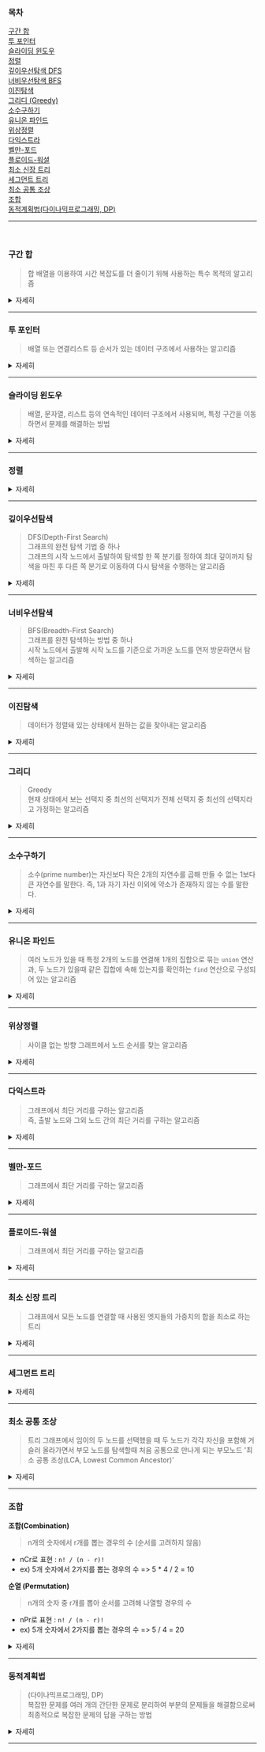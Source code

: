 ### 목차

[구간 합](#구간-합)  
[투 포인터](#투-포인터)  
[슬라이딩 윈도우](#슬라이딩-윈도우)  
[정렬](#정렬)  
[깊이우선탐색 DFS](#깊이우선탐색)  
[너비우선탐색 BFS](#너비우선탐색)  
[이진탐색](#이진탐색)  
[그리디 (Greedy)](#그리디)  
[소수구하기](#소수구하기)  
[유니온 파인드](#유니온-파인드)  
[위상정렬](#위상정렬)  
[다익스트라](#다익스트라)  
[벨만-포드](#벨만-포드)  
[플로이드-워셜](#플로이드-워셜)  
[최소 신장 트리](#최소-신장-트리)  
[세그먼트 트리](#세그먼트-트리)  
[최소 공통 조상](#최소-공통-조상)  
[조합](#조합)  
[동적계획법(다이나믹프로그래밍, DP)](#동적계획법)  

---

</br>

### 구간 합 
> 합 배열을 이용하여 시간 복잡도를 더 줄이기 위해 사용하는 특수 목적의 알고리즘

<details>
<summary> 자세히 </summary>
<div markdown="1">


핵심 이론
- 합 배열을 구해야 한다.
  - ex) 배열 A가 있을 대 합 배열 S
  - S[i] = A[0] + A[1] + A[2] + ... A[i-1] + A[i]
  - 힙 배열 공식 : S[i] = S[i-1] A[i]
- 구간 합 공식
  - S[j] - S[i-1] // i에서 j까지의 구간 합

시간 복잡도
- 합 배열을 통해 O(1)
- 최악의 경우 O(N)
  
</div>
</details>

---

### 투 포인터
> 배열 또는 연결리스트 등 순서가 있는 데이터 구조에서 사용하는 알고리즘

<details>
<summary> 자세히 </summary>
<div markdown="1">
  
기능
- 두 개의 포인터를 사용하여 배열 또는 리스트의 요소를 효율적으로 탐색하는 것
    - 두 개의 포인터 : 처음부터 시작하는 포인터, 끝에서 시작하는 포인터

특징
- 정렬된 배열이나 리스트에서 사용할 경우 효율적

시간 복잡도
- O(n)

문제 유형
- 배열에서 두 요소의 합이 타겟인 경우 찾기
- 배열에서 주어진 조건을 만족하는 연속된 부분 배열 찾기
- 배열에서 주어진 값 k와 가장 가까운 값 찾기
- 배열에서 주어진 값 k보다 작거나 같은 값 중에서 가장 큰 값 찾기
- 배열에서 주어진 값 k보다 크거나 같은 값 중에서 가장 작은 값 찾기
- 배열에서 주어진 값 k보다 작은 값을 제거한 배열 반환하기
</div>
</details>

---

### 슬라이딩 윈도우
> 배열, 문자열, 리스트 등의 연속적인 데이터 구조에서 사용되며, 
> 특정 구간을 이동하면서 문제를 해결하는 방법

<details>
<summary> 자세히 </summary>
<div markdown="1">

기능
- 고정된 길이이 윈도우를 이동시키면서 문제를 해결
  - 윈도우 : 데이터 구조에서 일정한 크기의 부분집합을 의미
  - ex) 문자열에서 길이가 k인 윈도우를 이동시키면서 문제를 해결

특징
- 두 개의 포인터를 사용
  - 시작 포인터, 끝 포인터
- Deque 자료구조 이용 (양방향 삽입/삭제 가능)

시간 복잡도
- O(n)

문제 유형
- 배열에서 연속된 부분 배열 중에서 최대/최소 값을 찾기
- 문자열에서 연속된 부분 문자열 중에서 최대/최소 값을 찾기
- 배열에서 연속된 k개의 요소의 합 중에서 최대/최소 값을 찾기
- 문자열에서 연속된 k개의 문자열의 합 중에서 최대/최소 값을 찾기
- 배열에서 특정 조건을 만족하는 연속된 부분 배열 찾기
- 문자열에서 특정 조건을 만족하는 연속된 부분 문자열 찾기
</div>
</details>

---

### 정렬

<details>
<summary> 자세히 </summary>
<div markdown="1">
  
**버블정렬(bubble)**
> 데이터의 인접 요소끼리 비교하고, swap 연산을 수행하며 정렬하는 방식

시간 복잡도 : O(n^2)

**선택 정렬(selection)**
> 대상에서 가장 크거나 작은 데이터를 찾아가 선택을 반복하면서 정렬하는 방식

시간 복잡도 : O(n^2)

**삽입 정렬(insertion)**
> 대상을 선택해 정렬된 영역에서 선택 데이터를 적절한 위치를 찾아 삽입하면서 정렬하는 방식

시간 복잡도 : O(n^2)

**퀵 정렬(quick)**
> pivot 값을 선정해 해당 값을 기준으로 정렬하는 방식

시간 복잡도 : 평균 시간 복잡도 O(nlogn), 최악의 경우 O(n^2)

**병합 정렬 (merge)**
> 이미 정렬된 부분 집합들을 효율적으로 병합해 전체를 정렬하는 방식

시간 복잡도 : O(nlogn)

**기수 정렬 (radix)**
> 데이터의 자릿수를 바탕으로 비교할 데이터를 정렬하는 방식

시간 복잡도 : O(k*n)

**계수 정렬(Counting Sort)**
> 입력된 데이터의 크기를 기반으로 데이터를 정렬하는 방식

시간 복잡도 : O(n + k) - n은 입력 크기, k는 입력의 최대값
</div>
</details>

---

### 깊이우선탐색
> DFS(Depth-First Search)  
> 그래프의 완전 탐색 기법 중 하나  
> 그래프의 시작 노드에서 출발하여 탐색할 한 쪽 분기를 정하여 최대 깊이까지 탐색을 마친 후
> 다른 쪽 분기로 이동하여 다시 탐색을 수행하는 알고리즘

<details>
<summary> 자세히 </summary>
<div markdown="1">
  
기능
- 그래프 완전 탐색

특징
- 재귀 함수로 구현
  - 주로 사용
  - 스택 오버플로 유의
- 스택 자료구조 이용 (LIFO, 후입선출)

시간 복잡도
- O(V + E) (노드 수: V, 엣지 수: E)

깊이 우선 탐색 과정
1. DFS를 시작할 노드를 정한 후 사용할 자료구조 초기화
2. 노드의 방문 여부를 체크할 자료구조 초기화
3. DFS 수행 : 현재 노드의 연결 노드 중 방문하지 않은 노드 대상으로 DFS 실행

문제 유형
> 가장 깊은 경로를 탐색하는 문제나, 그래프에서 특정한 노드를 찾는 문제 등에 사용
- 단절점 찾기, 단절선 찾기, 사이클 찾기, 위상 정렬
- 그래프에서 특정한 노드를 찾는 문제
- 그래프에서 경로가 존재하는지 여부를 판별하는 문제
- 그래프에서 모든 노드를 탐색하는 문제
- 그래프에서 사이클을 찾는 문제
- 그래프에서 연결 요소를 찾는 문제
- 그래프에서 강한 연결 요소를 찾는 문제
- 미로 찾기와 같은 게임에서 가장 짧은 경로를 찾는 문제
</div>
</details>

---

### 너비우선탐색
> BFS(Breadth-First Search)  
> 그래프를 완전 탐색하는 방법 중 하나  
> 시작 노드에서 출발해 시작 노드를 기준으로 가까운 노드를 먼저 방문하면서 탐색하는 알고리즘

<details>
<summary> 자세히 </summary>
<div markdown="1">
  
기능
- 그래프 완전 탐색

특징
- FIFO 탐색 (선입선출)
- Queue 자료구조 이용
- 시작 노드와 가까운 노드를 우선하여 탐색하므로 목표 노드에 도착하는 경로가 여러 개일 때 최단 경로를 보장한다.

너비 우선 탐색 과정
1. BFS를 시작할 노드를 정한 후 사용할 자료구조 초기화
2. 큐에서 노드를 꺼낸 후 꺼낸 노드의 인접 노드를 다시 큐에 삽입
   - 중복 방문 방지를 위해 노드의 방문 여부 체크
3. 큐 자료구조에 값이 없을 때까지 반복

문제 유형
> 가장 짧은 거리를 구하는 문제나, 특정한 조건을 만족하는 가장 빠른 경로를 구하는 문제 등에 사용
- 그래프에서 최단 경로 찾기
- 그래프에서 특정한 조건을 만족하는 경로 찾기
- 그래프에서 모든 노드를 탐색하는 문제
- 퍼즐과 같은 게임에서 최소 이동 횟수를 찾는 문제
- 너비가 큰 트리에서 가장 왼쪽에 있는 노드를 찾는 문제
- 컴파일러에서 소스 코드의 문법을 검사하는 문제
- 그래프에서 사이클을 찾는 문제

</div>
</details>

---

### 이진탐색
> 데이터가 정렬돼 있는 상태에서 원하는 값을 찾아내는 알고리즘

<details>
<summary> 자세히 </summary>
<div markdown="1">
  
기능
- 타깃 데이터 검색

특징
- 중앙값 비교를 통한 대상 충소 방식
  - 대상 데이터의 중앙값과 찾고자 하는 값을 비교해 데이터의 크기를 절반씩 줄이면서 대상을 찾는다.
- 이진 탐색은 데이터가 정렬되어있어야 한다.

시간 복잡도
- O(logN)

이진 탐색 과정
1. 현재 데이터셋의 중앙값을 선택한다
2. 중앙값 > 타깃 데이터일 때 중앙값 기준으로 왼쪽 데이터셋을 선택한다.
3. 중앙값 < 타깃 데이터 일때 중앙값 기준으로 오른쪽 데이터셋을 선택한다.
4. 과정 1~3 반복 중 중앙값 == 타깃 데이터일 때 탐색 종료

</div>
</details>
           
---

### 그리디
> Greedy  
> 현재 상태에서 보는 선택지 중 최선의 선택지가 전체 선택지 중 최선의 선택지라고 가정하는 알고리즘

<details>
<summary> 자세히 </summary>
<div markdown="1">

그리디 알고리즘 수행 과정
1. 해 선택 : 현재 상태에서 가장 최선이라고 생각되는 해를 선택한다.
2. 직절성 검사 : 현재 선택한 해가 전체 문제의 제약 조건에 벗어나지 않는지 검사한다.
3. 해 검사 : 현재까지 선택한 해 집합이 전체 문제를 해결할 수 있는지 검사한다. 전체문제를 핵려하지 못한다면 다시 1로 돌아가 같은 과정 반복
</div>
</details>
  
---

### 소수구하기
> 소수(prime number)는 자신보다 작은 2개의 자연수를 곱해 만들 수 없는 1보다 큰 자연수를 말한다.
> 즉, 1과 자기 자신 이외에 약소가 존재하지 않는 수를 말한다.

<details>
<summary> 자세히 </summary>
<div markdown="1">
  
소수 판별법 - 에라토스테네스의 체
1. 구하고자 하는 소수의 범위만틈 1차원 배열을 생성한다.
2. 숫자 2부터 시작, 선택된 숫자의 배수에 해당하는 수를 배열에서 끝까지 탐색하며 지운다. 이때 처음으로 선택된 숫지는 지우지 않는다.
3. 배열의 끝까지 2.를 반복한 후 배열에서 남아 있는 모든 수를 출력한다.

시간 복잡도
- O(N^2), 일반적으로 O(Nlog(logN))
  
</div>
</details>
  
---

### 유니온 파인드
> 여러 노드가 있을 때 특정 2개의 노드를 연결해 1개의 집합으로 묶는 ```union``` 연산과,
> 두 노드가 있을때 같은 집합에 속해 있는지를 확인하는 ```find``` 연산으로 구성되어 있는 알고리즘

<details>
<summary> 자세히 </summary>
<div markdown="1">
  
**union, find 연산**
- union 연산 : 각 노드가 속한 집합을 1개로 합치는 연산
  - 일반적인 방법 : 1차원 배열 이용
- find 연산 : 특정 노드 a에 관해 a가 속한 집합의 대표 노드를 반환하는 연산

**find 연산 작동 원리**
1. 대상 노드 배열에 index값과 value값이 동일한지 확인
2. 동일하지 않으면 value값이 가리키는 index위치로 이동
3. 이동 위치의 index값과 value값이 같을 때까지 1.~2.반복. (재귀함수로 구현)
4. 대표 노드에 도달하면 재귀 함수를 빠져나오면서 거치는 모든 노드값을 루트 노드값으로 변경

유의
- find 연산을 수행할때 재귀함수를 빠져나오면서 탐색한 모든 노드의 대표 노드값을 루트 노드값으로 변경해야한다.
- union 연산에서 선택된 노드끼리 연결해야한다.

시간 복잡도
- 일반적으로 O(n), 최악의 경우 O(n^2)

</div>
</details>
  
---

### 위상정렬
> 사이클 없는 방향 그래프에서 노드 순서를 찾는 알고리즘

<details>
<summary> 자세히 </summary>
<div markdown="1">
  
기능
- 노드 간의 순서를 결정

특징
- 사이클이 없어야 한다.
  - 사이클이 존재하면 노드 간의 순서를 명확하게 정의할 수 없다.
- 항상 유일한 값으로 정렬되지 않는다.

시간 복잡도
- O(V + E) (노드 수: V, 엣지 수: E)

핵심 이론
1. 인접리스트로 그래프 구현하기
   - 인접리스트 ArrayList<ArrayList<Integer>
2. 진입 차수 배열 초기화
   - 진입 차수 저장 배열 D[N] 
   - 진입 차수(in-degree) : 자기 자신을 가리키는 엣지의 개수
3. 진입 차수가 0인 노드를 선택하고 선택된 노드를 위상 정렬 배열(정답 배열)에 저장
   - 그 후 인접 리스트에서 선택된 노드가 가리키는 노드들의 진입 차수를 1씩 뺀다.

</div>
</details>
  
---

### 다익스트라
> 그래프에서 최단 거리를 구하는 알고리즘  
> 즉, 출발 노드와 그외 노드 간의 최단 거리를 구하는 알고리즘

<details>
<summary> 자세히 </summary>
<div markdown="1">
  
기능
- 출발 노드와 모든 노드간의 거리 탐색  

특징 
- 엣지는 가중치는 모두 양수

시간 복잡도
- O(ElogV) (노드 수: V, 엣지 수: E)

핵심이론
1. 인접 리스트로 그래프 구현하기
   - 시간 복잡도 측면, N의 크기가 클 것을 대비해 인접 리스트를 선택해서 구현하는것이 좋다.
   - 인접 리스트에 연결한 배열의 자료형은 (노드, 가중치)형태
     - ArrayList<Edge>[]
2. 최단 거리 배열 초기화하기
   - 최단 거리 배열을 만들고, 출발 노드는 0, 이외의 노드는 무한(적당히 큰값)으로 초기화
3. 값이 가장 작은 노드 고르기
   - 최단 거리 배열에서 현재 값이 가장 작은 노들르 고른다.
4. 최단 거리 배열 업데이트 하기
   - Min(선택 노드의 최단 거리 배열의 값 + 엣지 가중치, 연결 노드의 최단 거리 배열의 값)
5. 과정 3~4를 반복해 최단 거리 배열 완성하기
   - 과정 4에서 선택 노드가 될 때마다 다시 선택되지 않도록 방문 배열을 만들어 체크
   - 모든 노드가 선택될 때까지 반복하여 최단 거리 배열을 완성한다.

</div>
</details>
  
---

### 벨만-포드
> 그래프에서 최단 거리를 구하는 알고리즘

<details>
<summary> 자세히 </summary>
<div markdown="1">
  
기능
- 특정출발 노드에서 다른 모든 노드까지의 최단 경로 탐색

특징
- 음수 가중치 엣지가 있어도 수행할 수 있다.
- 전체 그래프에서 음수 사이클의 존재 여부 판단 가능

시간복잡도
- O(VE) (노드 수: V, 엣지 수: E)

핵심 이론
1. 엣지 리스트로 그래프를 구현하고 최단 경로 배열 초기화하기
   - 엣지를 중심으로 동작하므로, 엣지 리스트로 그래프를 구현
     - Edge[] edge;
   - 최단 경로 배열은 출발 노드 0, 나머지는 무한대(최대값)으로 초기화
     - D[]
2. 모든 엣지를 확인해 정답 배열 업데이트
   - 최단 거리 배열에서 업데이트 반복 횟수는 '노드 개수(N) - 1'
     - 노드 개수가 N이고, 음수 사이클이 없을 때 특정 두 노드의 최단 거리를 구성할 수 있지의 최대 개수는 N-1
   - 업데이트 조건
     - D[s] != 무한, D[e] > D[s] + w 일때 D[e] = D[s] + w로 배열의 값을 업데이트
       - s: 출발노드, e: 종료노드, w: 가중치
   - 음수 사이클이 존재하는지 확인
3. 음수 사이클 유무 확인 (중요)
   - 모든 엣지를 한 번씩 다시 사용해 업데이트되는 노드가 발생하는지 확인
   - 업데이트가되는 노드가 있다면 음수 사이클 존재 -> 최단 거리를 찾을 수 없는 그래프가 된다.
     - 음수 사이클이 존재하면 이 사이클을 무한하게 돌수록 가중치가 계속 감소하기 때문 

</div>
</details>
  
---

### 플로이드-워셜
> 그래프에서 최단 거리를 구하는 알고리즘

<details>
<summary> 자세히 </summary>
<div markdown="1">

기능
- 모든 노드 간에 최단 경로 탐색

특징
- 음수 가중치 엣지가 있어도 수행할 수 있다.
- 동적 계획법의 원리를 이용해 알고리즘에 접근

시간 복잡도
- O(V^3) (노드 수 : V)

핵심 이론
> A노드에서 B노드까지 최단 경로를 구했다고 가정했을 때, 최단 경로위에 K 노드가 존재한다면 '그것을 이루는 부분 경로 역시 최단 경로이다.'  
> **즉, 전체 경로의 최단 경로는 부분 경로의 최단 경로의 조합으로 이뤄진다는 뜻**

- 플로이드-워셜 점화식
  - D[S][E] = Math.min(D[S][E], D[S][K] + D[K][E])
1. 배열을 선언하고 초기화하기
   - D[S][E] => 노드 S에서 노드 E까지의 최단 거리를 저장하는 배열
   - S, E의 값이 같으면 0(자기 자신에게 가는데 걸리는 시간), 다르면 무한(최댓값)
2. 최단 거리 배열에 그래프 데이터 저장하기
   > 플로이드-워셜은 그래프를 인접행렬로 표현
   - D[S][E] = W로 엣지의 정보를 배열에 입력 (출발 노드 S, 도착 노드 E, 가중치 W)
3. 점화식으로 배열 업데이트
   - 3중 for문의 형태로 반복하면서 배열의 값을 업데이트
   - 플로이드-워셜 알고리즘
     ```
       for 경유지 K에 관해 (1~N) // N: 노드개수
          for 출발 노드 S에 관해 (1~N)
            for 도착 노드 E에 관해 (1~N)
            D[S][E] = Math.min(D[S][E], D[S][K] + D[K][E])
     ```
   - 완성된 배열은 모든 노드 간의 최단 거리를 알려준다.

</div>
</details>
  
---

### 최소 신장 트리
> 그래프에서 모든 노드를 연결할 때 사용된 엣지들의 가중치의 합을 최소로 하는 트리

<details>
<summary> 자세히 </summary>
<div markdown="1">

특징
- 사이클이 포함되면 가중치의 합이 최소가 될 수 없으므로 사이클을 포함하지 않는다.
  - 사이클이 존재하면 안되는 특징을 지니고 있기 때문에 유니온 파인트 알고리즘을 내부에 구현해야 한다.
- N개의 노드가 있으면 최소 신장 트리를 구성하는 엣지의 개수는 항상 N-1개다.
- 다른 그래프 알고리즘과 달리, 엣지 리스트의 형태를 이용해 데이터를 담는다.
  - 엣지를 기준으로하기 때문

핵심 이론  
1. 엣지 리스트로 그래프를 구현하고 유니온 파인드 배열 초기화하기
   - 엣지 리스트의 형태로 저장
     - 노드가 아닌 엣지 중심으로 저장하기 때문
     - 엣지(Edge) 클래스는 노드 변수 2개와 가중치 변수로 구성
     - PriorityQueue<Edge>
   - 사이클 처리를 위한 유니온 파인드 배열 초기화
     - 배열의 인덱스를 해당 자리의 값으로 초기화
2. 그래프 데이터를 가중치 기준으로 정렬하기
   - 엣지 리스트에 담긴 그래프를 가중치 기준으로 오름차순 정렬
     - 엣지를 클래스로 표현하면 Comparable을 통해 정렬 방식 구현 가능
3. 가중치가 낮은 엣지부터 연결 시도하기
   - 가중치가 낮은 엣지 부터 순서대로 선택해 연결을 시도
     - 바로 연결하지 않고 이 엣지를 연결했을 때 그래프에 사이클 형성 유무 체크 -> find연산'
       - 사이클 형성 = 두 노드의 대표노드가 같다
     - 사이클 형성되지 않을 때만 union 연산을 이용해 두 노드 연결
4. 과정 3 반복하기
   - 전체 노드의 개수가 N개이면 연결한 엣지의 개수가 N-1이 될 때까지 과정 3반복
5. 총 엣지 비용 출력
   - 엣지의 개수가 N-1이 되면 알고리즘 종료, 완성된 최소 신장 트리의 총 엣지 비용을 출력

</div>
</details>
  
---


### 세그먼트 트리
  
<details>
<summary> 자세히 </summary>
<div markdown="1">

</div>
</details>
  
---


### 최소 공통 조상
> 트리 그래프에서 임이의 두 노드를 선택했을 때 두 노드가 각각 자신을 포함해 거슬러 올라가면서 부모 노드를 탐색할때
> 처음 공통으로 만나게 되는 부모노드 '최소 공통 조상(LCA, Lowest Common Ancestor)'

<details>
<summary> 자세히 </summary>
<div markdown="1">

핵심 이론  

**일반적인 최소 공통 조상 구하기**
> 트리의 높이가 크지 않을 때 최소 공통 조상을 구하는 방법  
> 트리의 높이가 커질 경우, 시간이 오래 걸린다.
1. 루트 노드에서 탐색을 시작해 각 노드의 부모 노드와 깊이를 저장한다
2. 선택된 두 노드의 깊이가 다른 경우, 더 깊은 노드의 노드를 부모 노드로 1개씩 올려주면서 같은 깊이로 맞춘다.
   - 이때 두 노드가 같으면 해당 노드가 최소 공통 조상
3. 깊이가 같은 상태에서는 동시에 부모 노드로 올라가면서 두 노드가 같은 노드가 될 때까지 반복
   - 이때 처음 만나는 노드가 최소 공통 조상

**최소 공통 조상 빠르게 구하기**
> 서로의 깊이를 맞춰 주거나 같아지는 노드를 찾을때 2^k씩 올라가 비교하는 방식  
- 일반적인 방식에서 약간 변형한 형태
- 자신의 부모 노드 뿐아니라 2^k번째 위치의 부모 노드까지 저장해야한다.
1. 부모 노드 저장 배열 만들기
   - 부모 노드 배열의 정의 : P[K][N] => N번째 노드의 2^K번째 부모 노드 번호
   - 부모 노드 배열의 점화식 : ```P[K][N] = P[K-1][P[k-1][N]]```
     - N의 2^K번째 부모 노드 = N의 2^K-1번째 부모 노드의 2^K-1번째 부모 노드
   - K의 조건 : ```'2^K < 트리의 깊이'``` 를 만족하는 최댓값
2. 선택된 두 노드의 깊이 맞추기
   - 부모 노드 배열을 이용하여 깊이를 2^K 단위로 넘어가며 높이를 맞춘다.
     - depth1: 2, depth2: 6 => depth2-depth1 = 4 => 4 = 2^k => k = 2
3. 최소 공통 조상 찾기
   - 공통 조상을 찾는 작업도 2^K 단위로 점프하면서 맞춘다.
     - K를 1씩 감소하면서 부모 노드 저장배열을 이용해 최초로 두 노드의 부모가 달라지는 값을 찾는다.
   - 최초로 달라지는 K에 대한 두 노드의 부모 노드를 찾아 이동
   - 반복문이 종료된 후 이동한 2개의 노드가 같은 노드라면 해당 노드가, 다른 노르라면 바로 위의 노드가 최소 공통 조상이 된다.

</div>
</details>

---


### 조합
 
**조합(Combination)**
> n개의 숫자에서 r개를 뽑는 경우의 수 (순서를 고려하지 않음)
- nCr로 표현 : ```n! / (n - r)!```
- ex) 5개 숫자에서 2가지를 뽑는 경우의 수 => 5 * 4 / 2 = 10

**순열 (Permutation)**
> n개의 숫자 중 r개를 뽑아 순서를 고려해 나열할 경우의 수
- nPr로 표현 : ```n! / (n - r)!```
- ex) 5개 숫자에서 2가지를 뽑는 경우의 수 => 5 / 4 = 20

<details>
<summary> 자세히 </summary>
<div markdown="1">

핵심 이론 및 구현 방식
1. 특정 문제를 가정하기
2. (중요) 모든 부분 문제가 해결된 상황이라고 가정하고 지금 문제 생각하기
3. 특정 문제를 해결한 내용을 바탕으로 일반 점화식 도출하기
   - **조합 점화식** : ```D[i][j] = D[i - 1][i] + D[i - 1][j - 1]```

ex) 5개중 3개를 선택하는 경우의 수
- 이미 선택이 완료된 데이터로 가정
  - 5개의 데이터 중 4개를 이미 선택완료된 데이터로 가정
- 모든 부분 문제가 해결된 상황이라고 가정하고 지금 문제 생각하기
  - 마지막 데이터 포함 + 선택이 완료된 데이터 중 2개를 선택하는 경우의 수 : 4C2
  - 마지막 데이터 포함 X + 선택이 완료된 데이터 중 3개를 선택하는 경우의 수 : 4C3
  - 5개 중 3개를 선택하는 경우의 수 5C3 = 4C2 + 4C3

</div>
</details>
     
---


### 동적계획법
> (다이나믹프로그래밍, DP)  
> 복잡한 문제를 여러 개의 간단한 문제로 분리하여 부분의 문제들을 해결함으로써 최종적으로 복잡한 문제의 답을 구하는 방법

<details>
<summary> 자세히 </summary>
<div markdown="1">
     
동적계획법 원리와 구현 방식
1. 큰 문제를 작은 문제로 나눌 수 있어야 한다.
2. 작은 문제들이 반복돼 나타나고 사용되며 이 작은 문제들의 결과 값은 항상 같아야 한다.
3. 모든 작은 문제들은 한 번만 계산해 DP 테이블에 저장하며 추후 재사용할 때는 이 DP 테이블을 이용한다. (메모이제이션 기법)
4. 동적 계획법은 톱-다운(top-down)방식과 바텁-업(bottom-up)방식으로 구현할 수 있다.

대표적인 동적계획법 문제 - **피보나치 수열 공식**
- D[N] = D[N-1] + D[N-2]; // N번째 수열 = N-1번째 수열 + N-2번째 수열

</div>
</details>

---
